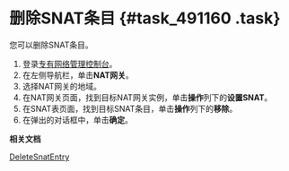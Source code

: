 # 删除SNAT条目 {#task_491160 .task}

您可以删除SNAT条目。

1.  登录[专有网络管理控制台](https://vpcnext.console.aliyun.com/nat/)。
2.  在左侧导航栏，单击**NAT网关**。
3.  选择NAT网关的地域。
4.  在NAT网关页面，找到目标NAT网关实例，单击**操作**列下的**设置SNAT**。
5.  在SNAT表页面，找到目标SNAT条目，单击**操作**列下的**移除**。
6.  在弹出的对话框中，单击**确定**。

**相关文档**  


[DeleteSnatEntry](../../../../../intl.zh-CN/API参考/NAT网关/DeleteSnatEntry.md#)

